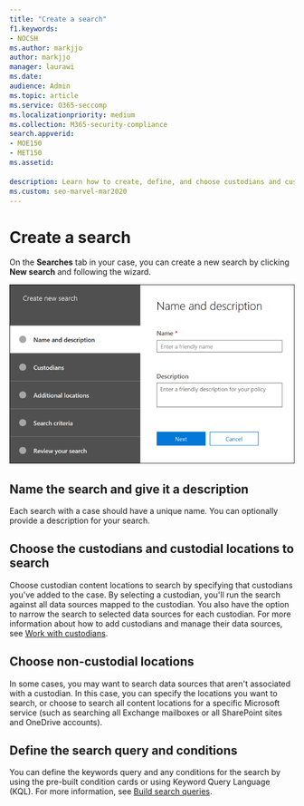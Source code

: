 ```yaml
---
title: "Create a search"
f1.keywords:
- NOCSH
ms.author: markjjo
author: markjjo
manager: laurawi
ms.date: 
audience: Admin
ms.topic: article
ms.service: O365-seccomp
ms.localizationpriority: medium
ms.collection: M365-security-compliance 
search.appverid: 
- MOE150
- MET150
ms.assetid: 

description: Learn how to create, define, and choose custodians and custodial locations for a search in an Advanced eDiscovery case.
ms.custom: seo-marvel-mar2020
---
```


# Create a search

On the **Searches** tab in your case, you can create a new search by clicking **New search** and following the wizard.

![The search wizard in an Advanced eDiscovery case.](../media/AeDSearch1.png)

## Name the search and give it a description

Each search with a case should have a unique name. You can optionally provide a description for your search. 

## Choose the custodians and custodial locations to search

Choose custodian content locations to search by specifying that custodians you've added to the case. By selecting a custodian, you'll run the search against all data sources mapped to the custodian. You also have the option to narrow the search to selected data sources for each custodian. For more information about how to add custodians and manage their data sources, see [Work with custodians](managing-custodians.md).

## Choose non-custodial locations

In some cases, you may want to search data sources that aren't associated with a custodian. In this case, you can specify the locations you want to search, or choose to search all content locations for a specific Microsoft service (such as searching all Exchange mailboxes or all SharePoint sites and OneDrive accounts).

## Define the search query and conditions

You can define the keywords query and any conditions for the search by using the pre-built condition cards or using Keyword Query Language (KQL). For more information, see [Build search queries](building-search-queries.md).
